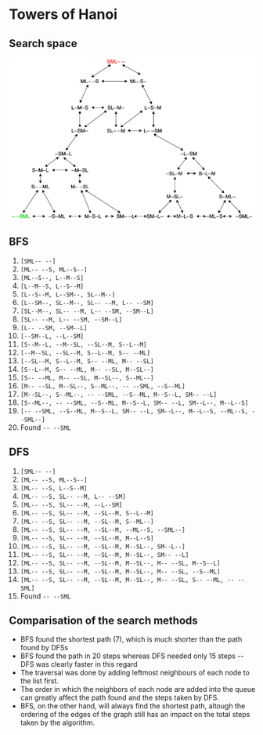 # Towers of Hanoi

## Search space
![Diagram](https://raw.githubusercontent.com/henrinikku/intro-to-ai-2021/main/exercises/pen-and-paper/week1/img/towers-of-hanoi.png)

## BFS
1. `[SML-- --]`
1. `[ML-- --S, ML--S--]`
1. `[ML--S--, L--M--S]`
2. `[L--M--S, L--S--M]`
2. `[L--S--M, L--SM--, SL--M--]`
3. `[L--SM--, SL--M--, SL-- --M, L-- --SM]`
4. `[SL--M--, SL-- --M, L-- --SM, --SM--L]`
5. `[SL-- --M, L-- --SM, --SM--L]`
6. `[L-- --SM, --SM--L]`
7. `[--SM--L, --L--SM]`
8. `[S--M--L, --M--SL, --SL--M, S--L--M]`
9. `[--M--SL, --SL--M, S--L--M, S-- --ML]`
10. `[--SL--M, S--L--M, S-- --ML, M-- --SL]`
11. `[S--L--M, S-- --ML, M-- --SL, M--SL--]`
12. `[S-- --ML, M-- --SL, M--SL--, S--ML--]`
13. `[M-- --SL, M--SL--, S--ML--, -- --SML, --S--ML]`
14. `[M--SL--, S--ML--, -- --SML, --S--ML, M--S--L, SM-- --L]`
15. `[S--ML--, -- --SML, --S--ML, M--S--L, SM-- --L, SM--L--, M--L--S]`
16. `[-- --SML, --S--ML, M--S--L, SM-- --L, SM--L--, M--L--S, --ML--S, --SML--]`
17. Found `-- --SML`

## DFS
1. `[SML-- --]`
1. `[ML-- --S, ML--S--]`
1. `[ML-- --S, L--S--M]`
2. `[ML-- --S, SL-- --M, L-- --SM]`
2. `[ML-- --S, SL-- --M, --L--SM]`
2. `[ML-- --S, SL-- --M, --SL--M, S--L--M]`
2. `[ML-- --S, SL-- --M, --SL--M, S--ML--]`
2. `[ML-- --S, SL-- --M, --SL--M, --ML--S, --SML--]`
3. `[ML-- --S, SL-- --M, --SL--M, M--L--S]`
3. `[ML-- --S, SL-- --M, --SL--M, M--SL--, SM--L--]`
3. `[ML-- --S, SL-- --M, --SL--M, M--SL--, SM-- --L]`
3. `[ML-- --S, SL-- --M, --SL--M, M--SL--, M-- --SL, M--S--L]`
4. `[ML-- --S, SL-- --M, --SL--M, M--SL--, M-- --SL, --S--ML]`
4. `[ML-- --S, SL-- --M, --SL--M, M--SL--, M-- --SL, S-- --ML, -- --SML]`
4. Found `-- --SML`

## Comparisation of the search methods

- BFS found the shortest path (7), which is much shorter than the path found by DFSs
- BFS found the path in 20 steps whereas DFS needed only 15 steps -- DFS was clearly faster in this regard
- The traversal was done by adding leftmost neighbours of each node to the list first.
- The order in which the neighbors of each node are added into the queue can greatly affect the path found and the steps taken by DFS.
- BFS, on the other hand, will always find the shortest path, altough the ordering of the edges of the graph still has an impact on the total steps taken by the algorithm.